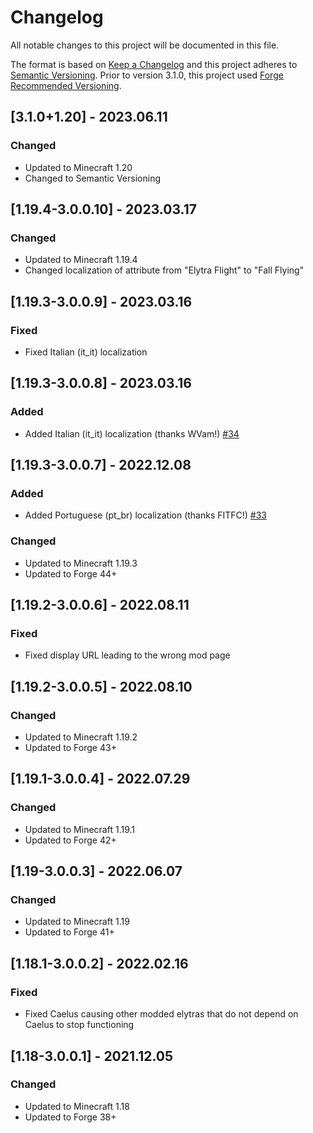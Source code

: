 # Changelog
All notable changes to this project will be documented in this file.

The format is based on [Keep a Changelog](http://keepachangelog.com/en/1.0.0/) and this project adheres to [Semantic Versioning](http://semver.org/spec/v2.0.0.html).
Prior to version 3.1.0, this project used [Forge Recommended Versioning](https://mcforge.readthedocs.io/en/latest/conventions/versioning/).

## [3.1.0+1.20] - 2023.06.11
### Changed
- Updated to Minecraft 1.20
- Changed to Semantic Versioning

## [1.19.4-3.0.0.10] - 2023.03.17
### Changed
- Updated to Minecraft 1.19.4
- Changed localization of attribute from "Elytra Flight" to "Fall Flying"

## [1.19.3-3.0.0.9] - 2023.03.16
### Fixed
- Fixed Italian (it_it) localization

## [1.19.3-3.0.0.8] - 2023.03.16
### Added
- Added Italian (it_it) localization (thanks WVam!) [#34](https://github.com/TheIllusiveC4/Caelus/pull/34)

## [1.19.3-3.0.0.7] - 2022.12.08
### Added
- Added Portuguese (pt_br) localization (thanks FITFC!) [#33](https://github.com/TheIllusiveC4/Caelus/pull/33)
### Changed
- Updated to Minecraft 1.19.3
- Updated to Forge 44+

## [1.19.2-3.0.0.6] - 2022.08.11
### Fixed
- Fixed display URL leading to the wrong mod page

## [1.19.2-3.0.0.5] - 2022.08.10
### Changed
- Updated to Minecraft 1.19.2
- Updated to Forge 43+

## [1.19.1-3.0.0.4] - 2022.07.29
### Changed
- Updated to Minecraft 1.19.1
- Updated to Forge 42+

## [1.19-3.0.0.3] - 2022.06.07
### Changed
- Updated to Minecraft 1.19
- Updated to Forge 41+

## [1.18.1-3.0.0.2] - 2022.02.16
### Fixed
- Fixed Caelus causing other modded elytras that do not depend on Caelus to stop functioning

## [1.18-3.0.0.1] - 2021.12.05
### Changed
- Updated to Minecraft 1.18
- Updated to Forge 38+
